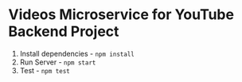 # Videos Microservice for YouTube Backend Project

1. Install dependencies - `npm install`
2. Run Server - `npm start`
3. Test - `npm test`
